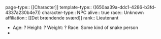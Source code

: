 page-type:: [[Character]]
template-type:: ((650aa39a-ddc1-4286-b3fd-4337a230b4e7))
character-type:: NPC
alive:: true
race:: Unknown
affiliation:: [[Det brændende sværd]] 
rank:: Lieutenant

- Age: ?
  Height: ?
  Weight: ?
  Race: Some kind of snake person
-